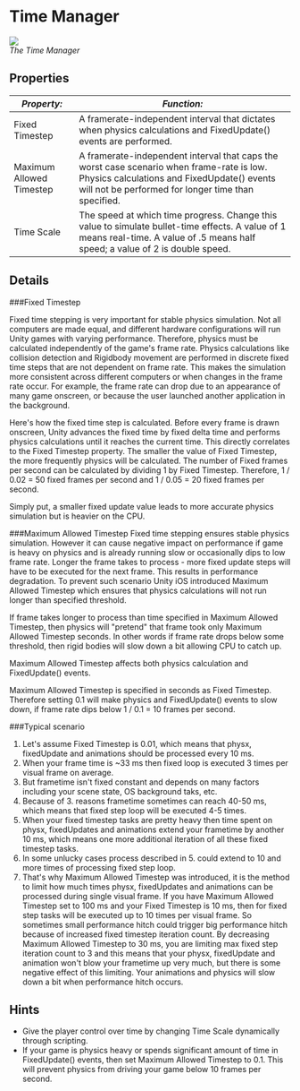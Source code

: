 Time Manager
============


![](http://docwiki.hq.unity3d.com/uploads/Main/TimeSet.png)  
_The Time Manager_


Properties
----------




|**_Property:_** |**_Function:_** |
|--|--|
|<span class=component>Fixed Timestep</span> |A framerate-independent interval that dictates when physics calculations and <span class=component>FixedUpdate()</span> events are performed. |
|<span class=component>Maximum Allowed Timestep</span> |A framerate-independent interval that caps the worst case scenario when frame-rate is low. Physics calculations and <span class=component>FixedUpdate()</span> events will not be performed for longer time than specified. |
|<span class=component>Time Scale</span> |The speed at which time progress. Change this value to simulate bullet-time effects. A value of 1 means real-time. A value of .5 means half speed; a value of 2 is double speed. |

Details
-------


###Fixed Timestep

Fixed time stepping is very important for stable physics simulation. Not all computers are made equal, and different hardware configurations will run Unity games with varying performance.  Therefore, physics must be calculated independently of the game's frame rate.  Physics calculations like collision detection and Rigidbody movement are performed in discrete fixed time steps that are not dependent on frame rate. This makes the simulation more consistent across different computers or when changes in the frame rate occur. For example, the frame rate can drop due to an appearance of many game onscreen, or because the user launched another application in the background.

Here's how the fixed time step is calculated.  Before every frame is drawn onscreen, Unity advances the fixed time by fixed delta time and performs physics calculations until it reaches the current time.  This directly correlates to the <span class=component>Fixed Timestep</span> property.  The smaller the value of <span class=component>Fixed Timestep</span>, the more frequently physics will be calculated.  The number of Fixed frames per second can be calculated by dividing 1 by <span class=component>Fixed Timestep</span>.  Therefore, 1 / 0.02 = 50 fixed frames per second and 1 / 0.05 = 20 fixed frames per second.

Simply put, a smaller fixed update value leads to more accurate physics simulation but is heavier on the CPU.

###Maximum Allowed Timestep
Fixed time stepping ensures stable physics simulation. However it can cause negative impact on performance if game is heavy on physics and is already running slow or occasionally dips to low frame rate. Longer the frame takes to process - more fixed update steps will have to be executed for the next frame. This results in performance degradation. To prevent such scenario Unity iOS introduced <span class=component>Maximum Allowed Timestep</span> which ensures that physics calculations will not run longer than specified threshold.

If frame takes longer to process than time specified in <span class=component>Maximum Allowed Timestep</span>, then physics will "pretend" that frame took only <span class=component>Maximum Allowed Timestep</span> seconds. In other words if frame rate drops below some threshold, then rigid bodies will slow down a bit allowing CPU to catch up.

<span class=component>Maximum Allowed Timestep</span> affects both physics calculation and <span class=component>FixedUpdate()</span> events.

<span class=component>Maximum Allowed Timestep</span> is specified in seconds as <span class=component>Fixed Timestep</span>. Therefore setting 0.1 will make physics and <span class=component>FixedUpdate()</span> events to slow down, if frame rate dips below 1 / 0.1 = 10 frames per second.

###Typical scenario
1. Let's assume <span class=component>Fixed Timestep</span> is 0.01, which means that physx, fixedUpdate and animations should be processed every 10 ms.
1. When your frame time is ~33 ms then fixed loop is executed 3 times per visual frame on average.
1. But frametime isn't fixed constant and depends on many factors including your scene state, OS background taks, etc.
1. Because of 3. reasons frametime sometimes can reach 40-50 ms, which means that fixed step loop will be executed 4-5 times.
1. When your fixed timestep tasks are pretty heavy then time spent on physx, fixedUpdates and animations extend your frametime by another 10 ms, which means one more additional iteration of all these fixed timestep tasks.
1. In some unlucky cases process described in 5. could extend to 10 and more times of processing fixed step loop.
1. That's why <span class=component>Maximum Allowed Timestep</span> was introduced, it is the method to limit how much times physx, fixedUpdates and animations can be processed during single visual frame. If you have <span class=component>Maximum Allowed Timestep</span> set to 100 ms and your <span class=component>Fixed Timestep</span> is 10 ms, then for fixed step tasks will be executed up to 10 times per visual frame. So sometimes small performance hitch could trigger big performance hitch because of increased fixed timestep iteration count. By decreasing <span class=component>Maximum Allowed Timestep</span> to 30 ms, you are limiting max fixed step iteration count to 3 and this means that your physx, fixedUpdate and animation won't blow your frametime up very much, but there is some negative effect of this limiting. Your animations and physics will slow down a bit when performance hitch occurs.


Hints
-----

* Give the player control over time by changing <span class=component>Time Scale</span> dynamically through scripting.
* If your game is physics heavy or spends significant amount of time in <span class=component>FixedUpdate()</span> events, then set <span class=component>Maximum Allowed Timestep</span> to 0.1. This will prevent physics from driving your game below 10 frames per second.

